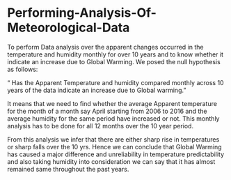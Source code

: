 # Performing-Analysis-Of-Meteorological-Data
To perform Data analysis over the apparent changes occurred in the temperature and humidity monthly for over 10 years and to know whether it indicate an increase due to Global Warming. We posed the null hypothesis as follows:

“ Has the Apparent Temperature and humidity compared monthly across 10 years of the data indicate an increase due to Global warming.”

It means that we need to find whether the average Apparent temperature for the month of a month say April starting from 2006 to 2016 and the average humidity for the same period have increased or not. This monthly analysis has to be done for all 12 months over the 10 year period.

From this analysis we infer that there are either sharp rise in temperatures or sharp falls over the 10 yrs. Hence we can conclude that Global Warming has caused a major difference and unreliability in temperature predictability and also taking humidity into consideration we can say that it has almost remained same throughout the past years.
